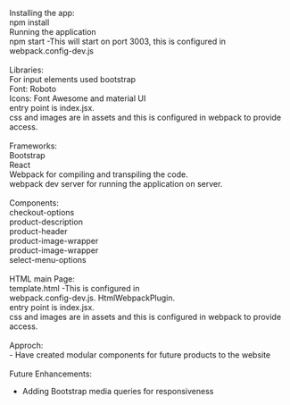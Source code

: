 Installing the app:<br>
npm install<br>
Running the application<br>
npm start -This will start on port 3003, this is configured in webpack.config-dev.js<br><br>
Libraries:<br>
    For input elements used bootstrap<br>
    Font: Roboto<br>
    Icons: Font Awesome and material UI<br>
    entry point is index.jsx.<br>
    css and images are in assets and this is configured in webpack to provide access.<br><br>
Frameworks:<br>
    Bootstrap<br>
    React<br>
    Webpack for compiling and transpiling the code.<br>
    webpack dev server for running the application on server.<br><br>
Components:<br>
    checkout-options<br>
    product-description<br>
    product-header<br>
    product-image-wrapper<br>
    product-image-wrapper<br>
    select-menu-options<br><br>
HTML main Page:<br>
     template.html -This is configured in<br>
     webpack.config-dev.js. HtmlWebpackPlugin.<br>
    entry point is index.jsx.<br>
    css and images are in assets and this is configured in webpack to provide access.<br><br>
Approch:<br>
    - Have created modular components for future products to the website<br><br>
Future Enhancements:<br>
- Adding Bootstrap media queries for responsiveness<br>

